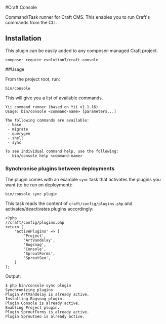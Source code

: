#Craft Console

Command/Task runner for Craft CMS. This enables you to run Craft's commands from the CLI.

## Installation

This plugin can be easily added to any composer-managed Craft project.

```
composer require evolution7/craft-console
```

##Usage

From the project root, run:

```
bin/console
```

This will give you a list of available commands.

```
Yii command runner (based on Yii v1.1.16)
Usage: bin/console <command-name> [parameters...]

The following commands are available:
 - base
 - migrate
 - querygen
 - shell
 - sync

To see individual command help, use the following:
   bin/console help <command-name>
```

### Synchronise plugins between deployments

The plugin comes with an example `sync` task that activates the plugins you want (to be run on deployment):

```
bin/console sync plugin
```

This task reads the content of `craft/config/plugins.php` and activates/deactivates plugins accordingly:

```
<?php
//craft/config/plugins.php
return [
    'activePlugins' => [
        'Project',
        'ArtVandelay',
        'Bugsnag',
        'Console',
        'SproutForms',
        'SproutSeo',
    ]
];
```

Output: 

```
$ php bin/console sync plugin
Synchronizing plugins
Plugin ArtVandelay is already active.
Installing Bugsnag plugin.
Plugin Console is already active.
Enabling Project plugin.
Plugin SproutForms is already active.
Plugin SproutSeo is already active.
```
